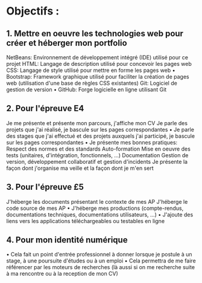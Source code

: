# Objectifs :
## 1. Mettre en oeuvre les technologies web pour créer et héberger mon portfolio

NetBeans: Environnement de développement intégré (IDE) utilisé pour ce projet
HTML: Langage de description utilisé pour concevoir les pages web
CSS: Langage de style utilisé pour mettre en forme les pages web
• Bootstrap: Framework graphique utilisé pour faciliter la création de pages web (utilisation d'une base de
règles CSS existantes) Git: Logiciel de gestion de version
• GitHub: Forge logicielle en ligne utilisant Git
## 2. Pour l'épreuve E4
Je me présente et présente mon parcours, j'affiche mon CV
Je parle des projets que j'ai réalisé, je bascule sur les pages correspondantes
• Je parle des stages que j'ai effectué et des projets auxquels j'ai participé, je bascule sur les pages
correspondantes • Je présente mes bonnes pratiques:
Respect des normes et des standards
Auto-formation
Mise en oeuvre des tests (unitaires, d'intégration, fonctionnels, ...)
Documentation
Gestion de version, développement collaboratif et gestion d'incidents
Je présente la façon dont j'organise ma veille et la façon dont je m'en sert
## 3. Pour l'épreuve £5
J'héberge les documents présentant le contexte de mes AP
J'héberge le code source de mes AP
• J'héberge mes productions (compte-rendus, documentations techniques, documentations utilisateurs, ...)
• J'ajoute des liens vers les applications téléchargeables ou testables en ligne
## 4. Pour mon identité numérique
• Cela fait un point d'entrée professionnel à donner lorsque je postule à un stage, à une poursuite d'études ou à un emploi
• Cela permettra de me faire référencer par les moteurs de recherches (là aussi si on me recherche suite à ma rencontre ou à la reception de mon CV)
